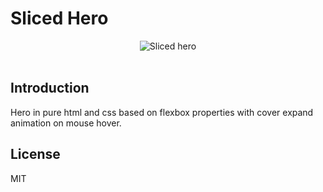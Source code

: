 # Sliced Hero
<div style="display: flex; flex-wrap: wrap; gap: 10px; justify-content: center">
<img src="https://ik.imagekit.io/8fhqrij68/personal-website/projects/sliced-hero?tr=f-auto" alt="Sliced hero">
</div>
<br/>

## Introduction
Hero in pure html and css based on flexbox properties with cover expand animation on mouse hover.

## License
MIT
